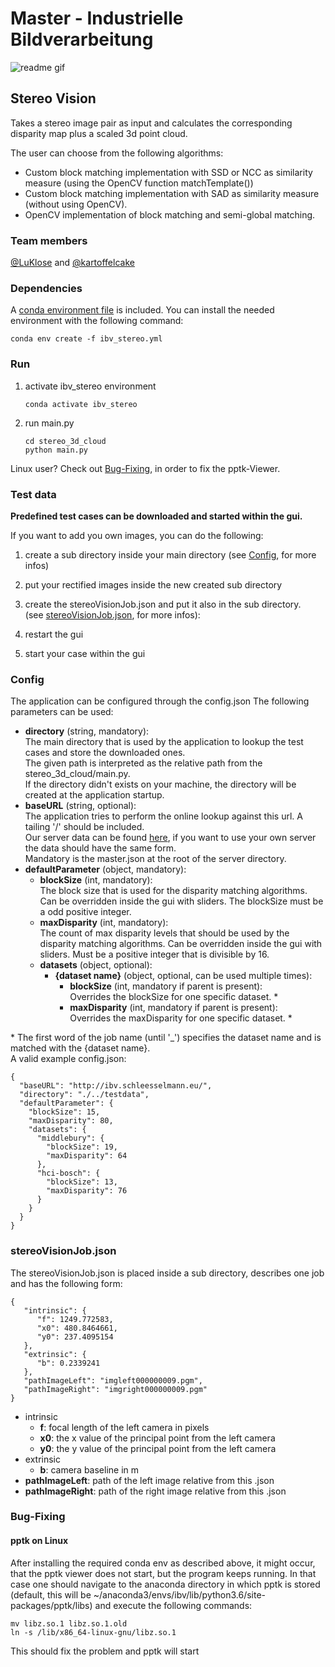 # Master - Industrielle Bildverarbeitung
![readme gif](https://github.com/ixLikro/master-ibv-python-stereo-vision/blob/master/resources/readme_gif.gif)

## Stereo Vision
Takes a stereo image pair as input and calculates the corresponding disparity map plus a scaled 3d point cloud.

The user can choose from the following algorithms:
- Custom block matching implementation with SSD or NCC as similarity measure (using the OpenCV function matchTemplate())
- Custom block matching implementation with SAD as similarity measure (without using OpenCV).
- OpenCV implementation of block matching and semi-global matching.

### Team members
[@LuKlose](https://github.com/LuKlose) and [@kartoffelcake](https://github.com/kartoffelcake)

### Dependencies
A [conda environment file](https://github.com/ixLikro/master-ibv-python-stereo-vision/blob/master/ibv_stereo.yml) is included.
You can install the needed environment with the following command:

```commandline
conda env create -f ibv_stereo.yml
```

### Run
1. activate ibv_stereo environment
    ```commandline
    conda activate ibv_stereo
    ```
2. run main.py
    ```commandline
    cd stereo_3d_cloud
    python main.py
    ```
Linux user? Check out [Bug-Fixing](https://github.com/ixLikro/master-ibv-python-stereo-vision#bug-fixing), in order to fix the pptk-Viewer.
   
### Test data
**Predefined test cases can be downloaded and started within the gui.**

If you want to add you own images, you can do the following:
1. create a sub directory inside your main directory (see [Config](https://github.com/ixLikro/master-ibv-python-stereo-vision#config), for more infos)
2. put your rectified images inside the new created sub directory
3. create the stereoVisionJob.json and put it also in the sub directory. <br />
   (see [stereoVisionJob.json](https://github.com/ixLikro/master-ibv-python-stereo-vision#stereovisionjobjson), for more infos):

4. restart the gui
5. start your case within the gui

### Config
The application can be configured through the config.json
The following parameters can be used:
 - **directory** (string, mandatory):<br />
    The main directory that is used by the application to lookup the test cases and store the downloaded ones. <br />
    The given path is interpreted as the relative path from the stereo_3d_cloud/main.py.<br />
    If the directory didn't exists on your machine, the directory will be created at the application startup.
 - **baseURL** (string, optional):<br />
    The application tries to perform the online lookup against this url.
    A tailing '/' should be included. <br />
    Our server data can be found [here](https://1drv.ms/u/s!AjGP35g8um5wnq4-r2LOSuuzRvIYZg?e=sWN8Rv), if you want to use your own server the data should have the same form. <br />
    Mandatory is the master.json at the root of the server directory.
 - **defaultParameter** (object, mandatory):<br />
    - **blockSize** (int, mandatory):<br />
    The block size that is used for the disparity matching algorithms. Can be overridden inside the gui with sliders.
    The blockSize must be a odd positive integer.
    - **maxDisparity** (int, mandatory):<br />
    The count of max disparity levels that should be used by the disparity matching algorithms. Can be overridden inside the gui with sliders.
    Must be a positive integer that is divisible by 16.
    - **datasets** (object, optional):<br />
        - **{dataset name}** (object, optional, can be used multiple times):<br />
            - **blockSize** (int, mandatory if parent is present):<br />
            Overrides the blockSize for one specific dataset. *
            - **maxDisparity** (int, mandatory if parent is present):<br />
            Overrides the maxDisparity for one specific dataset. *
            
 \* The first word of the job name (until '_') specifies the dataset name and is matched with the {dataset name}.
<br />
A valid example config.json:
```
{
  "baseURL": "http://ibv.schleesselmann.eu/",
  "directory": "./../testdata",
  "defaultParameter": {
    "blockSize": 15,
    "maxDisparity": 80,
    "datasets": {
      "middlebury": {
        "blockSize": 19,
        "maxDisparity": 64
      },
      "hci-bosch": {
        "blockSize": 13,
        "maxDisparity": 76
      }
    }
  }
}
```

### stereoVisionJob.json
The stereoVisionJob.json is placed inside a sub directory, describes one job and has the following form:
```
{
   "intrinsic": {
      "f": 1249.772583,
      "x0": 480.8464661,
      "y0": 237.4095154
   },
   "extrinsic": {
      "b": 0.2339241
   },
   "pathImageLeft": "imgleft000000009.pgm",
   "pathImageRight": "imgright000000009.pgm"
}
```
 - intrinsic
    - **f**: focal length of the left camera in pixels
    - **x0**: the x value of the principal point from the left camera
    - **y0**: the y value of the principal point from the left camera
 - extrinsic
    - **b**: camera baseline in m
 - **pathImageLeft**: path of the left image relative from this .json
 - **pathImageRight**: path of the right image relative from this .json
 
 ### Bug-Fixing
 #### pptk on Linux
 After installing the required conda env as described above, it might occur, that the pptk viewer does not start, but the program keeps running.
 In that case one should navigate to the anaconda directory in which pptk is stored (default, this will be ~/anaconda3/envs/ibv/lib/python3.6/site-packages/pptk/libs) and execute the following commands:
 ```console
 mv libz.so.1 libz.so.1.old
 ln -s /lib/x86_64-linux-gnu/libz.so.1 
 ```
 This should fix the problem and pptk will start

